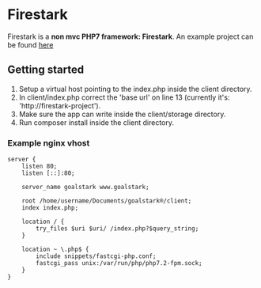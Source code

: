 # Firestark

Firestark is a **non mvc PHP7 framework: Firestark**.
An example project can be found [here](https://github.com/firestark/goalstark)


## Getting started

1. Setup a virtual host pointing to the index.php inside the client directory.
2. In client/index.php correct the 'base url' on line 13 (currently it's: 'http://firestark-project').
3. Make sure the app can write inside the client/storage directory.
3. Run composer install inside the client directory.


### Example nginx vhost

```nginx
server {
    listen 80;
    listen [::]:80;

    server_name goalstark www.goalstark;

    root /home/username/Documents/goalstark®/client;
    index index.php;

    location / {
        try_files $uri $uri/ /index.php?$query_string;
    }

    location ~ \.php$ {
        include snippets/fastcgi-php.conf;
        fastcgi_pass unix:/var/run/php/php7.2-fpm.sock;
    }
}
```